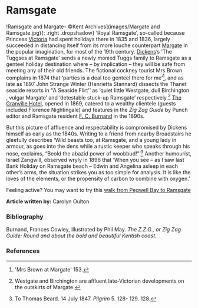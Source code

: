 # Ramsgate

!Ramsgate and Margate- ©Kent Archives](images/Margate and Ramsgate.jpg){: .right .dropshadow} 
‘Royal Ramsgate’, so-called because Princess [Victoria](/19c/19c-victoria-albion-house) had spent holidays there in 1835 and 1836, largely succeeded in distancing itself from its more louche counterpart [Margate](/dickens/19c-margate) in the popular imagination, for most of the 19th century. [Dickens](/dickens/dickens-biography)’s ‘The Tuggses at Ramsgate’ sends a newly monied Tuggs family to Ramsgate as a genteel holiday destination where – by implication – they will be safe from meeting any of their old friends. The fictional cockney tourist Mrs Brown complains in 1874 that ‘parties is a deal too genteel there for me’[^ref1], and as late as 1897 John Strange Winter (Henrietta Stannard) dissects the Thanet seaside resorts in ‘‘A Seaside Flirt’‘ as ‘quiet little Westgate, dull Birchington , vulgar Margate’ and ‘detestable stuck-up Ramsgate’ respectively.[^ref2] [The Granville Hotel](http://glorious-and-unknown.co.uk/ramsgate-the-granville-hotel/), opened in 1869,  catered to a wealthy clientele (guests included Florence Nightingale) and features in the _Zig Zag Guide_ by Punch editor and Ramsgate resident [F. C. Burnand](/19c/19c-burnand-biography) in the 1890s.

But this picture of affluence and respectability is compromised by Dickens himself as early as the 1840s. Writing to a friend from nearby Broadstairs he gleefully describes ‘Wild beasts too, at Ramsgate, and a young lady in armour, as goes into the dens while a rustic keeper who speaks through his nose, exclaims, “Beold the abazid power of woobbud!”’[^ref3]  Another humourist, Israel Zangwill, observed wryly in 1896 that ‘When you see – as I saw last Bank Holiday on Ramsgate beach – Edwin and Angelina asleep in each other’s arms, the situation strikes you as too simple for analysis. It is like the loves of the elements, or the propensity of carbon to combine with oxygen.’


Feeling active? You may want to try this [walk from Pegwell Bay to Ramsgate](https://explorekent.org/activities/pegwell-bay-to-ramsgate-walk-romans-to-victoriana/)

**Article written by:** Carolyn Oulton

### Bibliography
Burnand, Frances Cowley, illustrated by Phil May. _The Z.Z.G., or Zig Zag Guide: Round and about the bold and beautiful Kentish coast._

### References

[^ref1]: 'Mrs Brown at Margate' 153.
[^ref2]: Westgate and Birchington are affluent late-Victorian developments on the outskirts of Margate.
[^ref3]: To Thomas Beard. 14 July 1847. _Pilgrim_ 5. 128- 129. 128.


